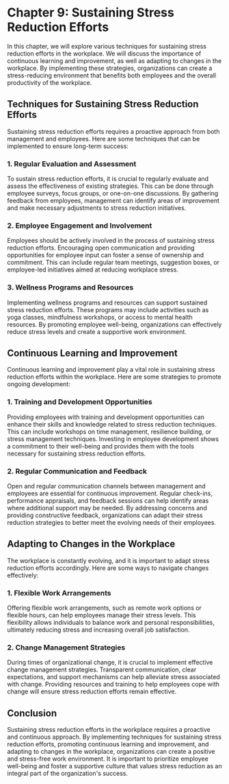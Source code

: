 # Chapter 9: Sustaining Stress Reduction Efforts

In this chapter, we will explore various techniques for sustaining stress reduction efforts in the workplace. We will discuss the importance of continuous learning and improvement, as well as adapting to changes in the workplace. By implementing these strategies, organizations can create a stress-reducing environment that benefits both employees and the overall productivity of the workplace.

## Techniques for Sustaining Stress Reduction Efforts

Sustaining stress reduction efforts requires a proactive approach from both management and employees. Here are some techniques that can be implemented to ensure long-term success:

### 1\. Regular Evaluation and Assessment

To sustain stress reduction efforts, it is crucial to regularly evaluate and assess the effectiveness of existing strategies. This can be done through employee surveys, focus groups, or one-on-one discussions. By gathering feedback from employees, management can identify areas of improvement and make necessary adjustments to stress reduction initiatives.

### 2\. Employee Engagement and Involvement

Employees should be actively involved in the process of sustaining stress reduction efforts. Encouraging open communication and providing opportunities for employee input can foster a sense of ownership and commitment. This can include regular team meetings, suggestion boxes, or employee-led initiatives aimed at reducing workplace stress.

### 3\. Wellness Programs and Resources

Implementing wellness programs and resources can support sustained stress reduction efforts. These programs may include activities such as yoga classes, mindfulness workshops, or access to mental health resources. By promoting employee well-being, organizations can effectively reduce stress levels and create a supportive work environment.

## Continuous Learning and Improvement

Continuous learning and improvement play a vital role in sustaining stress reduction efforts within the workplace. Here are some strategies to promote ongoing development:

### 1\. Training and Development Opportunities

Providing employees with training and development opportunities can enhance their skills and knowledge related to stress reduction techniques. This can include workshops on time management, resilience building, or stress management techniques. Investing in employee development shows a commitment to their well-being and provides them with the tools necessary for sustaining stress reduction efforts.

### 2\. Regular Communication and Feedback

Open and regular communication channels between management and employees are essential for continuous improvement. Regular check-ins, performance appraisals, and feedback sessions can help identify areas where additional support may be needed. By addressing concerns and providing constructive feedback, organizations can adapt their stress reduction strategies to better meet the evolving needs of their employees.

## Adapting to Changes in the Workplace

The workplace is constantly evolving, and it is important to adapt stress reduction efforts accordingly. Here are some ways to navigate changes effectively:

### 1\. Flexible Work Arrangements

Offering flexible work arrangements, such as remote work options or flexible hours, can help employees manage their stress levels. This flexibility allows individuals to balance work and personal responsibilities, ultimately reducing stress and increasing overall job satisfaction.

### 2\. Change Management Strategies

During times of organizational change, it is crucial to implement effective change management strategies. Transparent communication, clear expectations, and support mechanisms can help alleviate stress associated with change. Providing resources and training to help employees cope with change will ensure stress reduction efforts remain effective.

## Conclusion

Sustaining stress reduction efforts in the workplace requires a proactive and continuous approach. By implementing techniques for sustaining stress reduction efforts, promoting continuous learning and improvement, and adapting to changes in the workplace, organizations can create a positive and stress-free work environment. It is important to prioritize employee well-being and foster a supportive culture that values stress reduction as an integral part of the organization's success.

